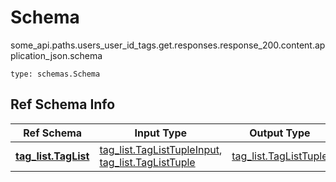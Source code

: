 # Schema
some_api.paths.users_user_id_tags.get.responses.response_200.content.application_json.schema
```
type: schemas.Schema
```

## Ref Schema Info
Ref Schema | Input Type | Output Type
---------- | ---------- | -----------
[**tag_list.TagList**](../../../../../../../../components/schema/tag_list.md) | [tag_list.TagListTupleInput](../../../../../../../../components/schema/tag_list.md#taglisttupleinput), [tag_list.TagListTuple](../../../../../../../../components/schema/tag_list.md#taglisttuple) | [tag_list.TagListTuple](../../../../../../../../components/schema/tag_list.md#taglisttuple)
